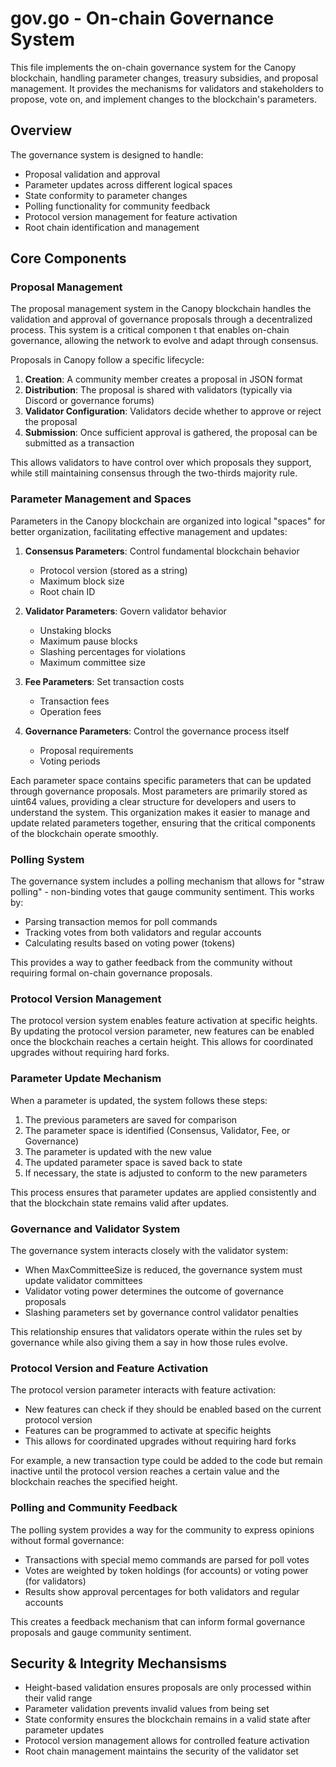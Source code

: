 # gov.go - On-chain Governance System

This file implements the on-chain governance system for the Canopy blockchain, handling parameter changes, treasury subsidies, and proposal management. It provides the mechanisms for validators and stakeholders to propose, vote on, and implement changes to the blockchain's parameters.

## Overview

The governance system is designed to handle:
- Proposal validation and approval
- Parameter updates across different logical spaces
- State conformity to parameter changes
- Polling functionality for community feedback
- Protocol version management for feature activation
- Root chain identification and management

## Core Components

### Proposal Management

The proposal management system in the Canopy blockchain handles the validation and approval of governance proposals through a decentralized process. This system is a critical componen
t that enables on-chain governance, allowing the network to evolve and adapt through consensus.

Proposals in Canopy follow a specific lifecycle:

1. **Creation**: A community member creates a proposal in JSON format
2. **Distribution**: The proposal is shared with validators (typically via Discord or governance forums)
3. **Validator Configuration**: Validators decide whether to approve or reject the proposal
4. **Submission**: Once sufficient approval is gathered, the proposal can be submitted as a transaction

This allows validators to have control over which proposals they support, while still maintaining consensus through the two-thirds majority rule.

### Parameter Management and Spaces

Parameters in the Canopy blockchain are organized into logical "spaces" for
better organization, facilitating effective management and updates:

1. **Consensus Parameters**: Control fundamental blockchain behavior
   - Protocol version (stored as a string)
   - Maximum block size
   - Root chain ID

2. **Validator Parameters**: Govern validator behavior
   - Unstaking blocks
   - Maximum pause blocks
   - Slashing percentages for violations
   - Maximum committee size

3. **Fee Parameters**: Set transaction costs
   - Transaction fees
   - Operation fees

4. **Governance Parameters**: Control the governance process itself
   - Proposal requirements
   - Voting periods

Each parameter space contains specific parameters that can be updated through
governance proposals. Most parameters are primarily stored as uint64 values,
providing a clear structure for developers and users to understand the system.
This organization makes it easier to manage and update related parameters
together, ensuring that the critical components of the blockchain operate
smoothly.

### Polling System

The governance system includes a polling mechanism that allows for "straw polling" - non-binding votes that gauge community sentiment. This works by:
- Parsing transaction memos for poll commands
- Tracking votes from both validators and regular accounts
- Calculating results based on voting power (tokens)

This provides a way to gather feedback from the community without requiring formal on-chain governance proposals.

### Protocol Version Management

The protocol version system enables feature activation at specific heights. By updating the protocol version parameter, new features can be enabled once the blockchain reaches a certain height. This allows for coordinated upgrades without requiring hard forks.

### Parameter Update Mechanism

When a parameter is updated, the system follows these steps:

1. The previous parameters are saved for comparison
2. The parameter space is identified (Consensus, Validator, Fee, or Governance)
3. The parameter is updated with the new value
4. The updated parameter space is saved back to state
5. If necessary, the state is adjusted to conform to the new parameters

This process ensures that parameter updates are applied consistently and that the blockchain state remains valid after updates.

### Governance and Validator System

The governance system interacts closely with the validator system:

- When MaxCommitteeSize is reduced, the governance system must update validator committees
- Validator voting power determines the outcome of governance proposals
- Slashing parameters set by governance control validator penalties

This relationship ensures that validators operate within the rules set by governance while also giving them a say in how those rules evolve.

### Protocol Version and Feature Activation

The protocol version parameter interacts with feature activation:

- New features can check if they should be enabled based on the current protocol version
- Features can be programmed to activate at specific heights
- This allows for coordinated upgrades without requiring hard forks

For example, a new transaction type could be added to the code but remain inactive until the protocol version reaches a certain value and the blockchain reaches the specified height.

### Polling and Community Feedback

The polling system provides a way for the community to express opinions without formal governance:

- Transactions with special memo commands are parsed for poll votes
- Votes are weighted by token holdings (for accounts) or voting power (for validators)
- Results show approval percentages for both validators and regular accounts

This creates a feedback mechanism that can inform formal governance proposals and gauge community sentiment.

## Security & Integrity Mechansisms

- Height-based validation ensures proposals are only processed within their valid range
- Parameter validation prevents invalid values from being set
- State conformity ensures the blockchain remains in a valid state after parameter updates
- Protocol version management allows for controlled feature activation
- Root chain management maintains the security of the validator set
